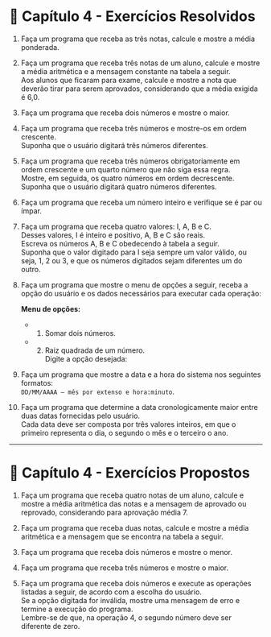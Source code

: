 # 📘 Capítulo 4 - Exercícios Resolvidos

1. Faça um programa que receba as três notas, calcule e mostre a média ponderada.

2. Faça um programa que receba três notas de um aluno, calcule e mostre a média aritmética e a mensagem constante na tabela a seguir.  
   Aos alunos que ficaram para exame, calcule e mostre a nota que deverão tirar para serem aprovados, considerando que a média exigida é 6,0.

3. Faça um programa que receba dois números e mostre o maior.

4. Faça um programa que receba três números e mostre-os em ordem crescente.  
   Suponha que o usuário digitará três números diferentes.

5. Faça um programa que receba três números obrigatoriamente em ordem crescente e um quarto número que não siga essa regra.  
   Mostre, em seguida, os quatro números em ordem decrescente.  
   Suponha que o usuário digitará quatro números diferentes.

6. Faça um programa que receba um número inteiro e verifique se é par ou ímpar.

7. Faça um programa que receba quatro valores: I, A, B e C.  
   Desses valores, I é inteiro e positivo, A, B e C são reais.  
   Escreva os números A, B e C obedecendo à tabela a seguir.  
   Suponha que o valor digitado para I seja sempre um valor válido, ou seja, 1, 2 ou 3, e que os números digitados sejam diferentes um do outro.

8. Faça um programa que mostre o menu de opções a seguir, receba a opção do usuário e os dados necessários para executar cada operação:

   **Menu de opções:**
   - 1. Somar dois números.
   - 2. Raiz quadrada de um número.  
   Digite a opção desejada:

9. Faça um programa que mostre a data e a hora do sistema nos seguintes formatos:  
   `DD/MM/AAAA – mês por extenso e hora:minuto`.

10. Faça um programa que determine a data cronologicamente maior entre duas datas fornecidas pelo usuário.  
    Cada data deve ser composta por três valores inteiros, em que o primeiro representa o dia, o segundo o mês e o terceiro o ano.

---

# 📘 Capítulo 4 - Exercícios Propostos

1. Faça um programa que receba quatro notas de um aluno, calcule e mostre a média aritmética das notas e a mensagem de aprovado ou reprovado, considerando para aprovação média 7.

2. Faça um programa que receba duas notas, calcule e mostre a média aritmética e a mensagem que se encontra na tabela a seguir.

3. Faça um programa que receba dois números e mostre o menor.

4. Faça um programa que receba três números e mostre o maior.

5. Faça um programa que receba dois números e execute as operações listadas a seguir, de acordo com a escolha do usuário.  
   Se a opção digitada for inválida, mostre uma mensagem de erro e termine a execução do programa.  
   Lembre-se de que, na operação 4, o segundo número deve ser diferente de zero.

